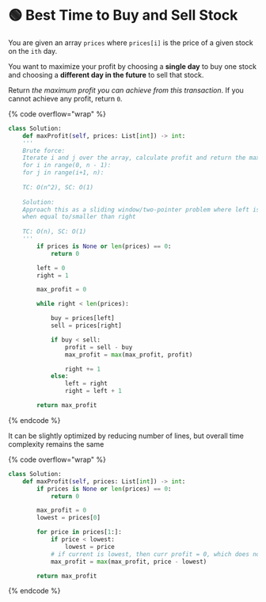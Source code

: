 # 🟢 Best Time to Buy and Sell Stock

You are given an array `prices` where `prices[i]` is the price of a given stock on the `ith` day.

You want to maximize your profit by choosing a **single day** to buy one stock and choosing a **different day in the future** to sell that stock.

Return _the maximum profit you can achieve from this transaction_. If you cannot achieve any profit, return `0`.

{% code overflow="wrap" %}
```python
class Solution:
    def maxProfit(self, prices: List[int]) -> int:
    '''
    Brute force:
    Iterate i and j over the array, calculate profit and return the max
    for i in range(0, n - 1):
    for j in range(i+1, n):
    
    TC: O(n^2), SC: O(1)
    
    Solution:
    Approach this as a sliding window/two-pointer problem where left is updated 
    when equal to/smaller than right
    
    TC: O(n), SC: O(1)
    '''
        if prices is None or len(prices) == 0:
            return 0

        left = 0
        right = 1

        max_profit = 0

        while right < len(prices):

            buy = prices[left]
            sell = prices[right]

            if buy < sell:
                profit = sell - buy
                max_profit = max(max_profit, profit)

                right += 1
            else:
                left = right
                right = left + 1

        return max_profit
```
{% endcode %}

It can be slightly optimized by reducing number of lines, but overall time complexity remains the same

{% code overflow="wrap" %}
```python
class Solution:
    def maxProfit(self, prices: List[int]) -> int:
        if prices is None or len(prices) == 0:
            return 0

        max_profit = 0
        lowest = prices[0]

        for price in prices[1:]:
            if price < lowest:
                lowest = price
            # if current is lowest, then curr profit = 0, which does not affect max_profit 
            max_profit = max(max_profit, price - lowest)

        return max_profit 
```
{% endcode %}
